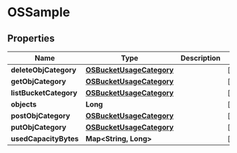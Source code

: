 # OSSample

## Properties
Name | Type | Description | Notes
------------ | ------------- | ------------- | -------------
**deleteObjCategory** | [**OSBucketUsageCategory**](OSBucketUsageCategory.md) |  |  [optional]
**getObjCategory** | [**OSBucketUsageCategory**](OSBucketUsageCategory.md) |  |  [optional]
**listBucketCategory** | [**OSBucketUsageCategory**](OSBucketUsageCategory.md) |  |  [optional]
**objects** | **Long** |  |  [optional]
**postObjCategory** | [**OSBucketUsageCategory**](OSBucketUsageCategory.md) |  |  [optional]
**putObjCategory** | [**OSBucketUsageCategory**](OSBucketUsageCategory.md) |  |  [optional]
**usedCapacityBytes** | **Map&lt;String, Long&gt;** |  |  [optional]
